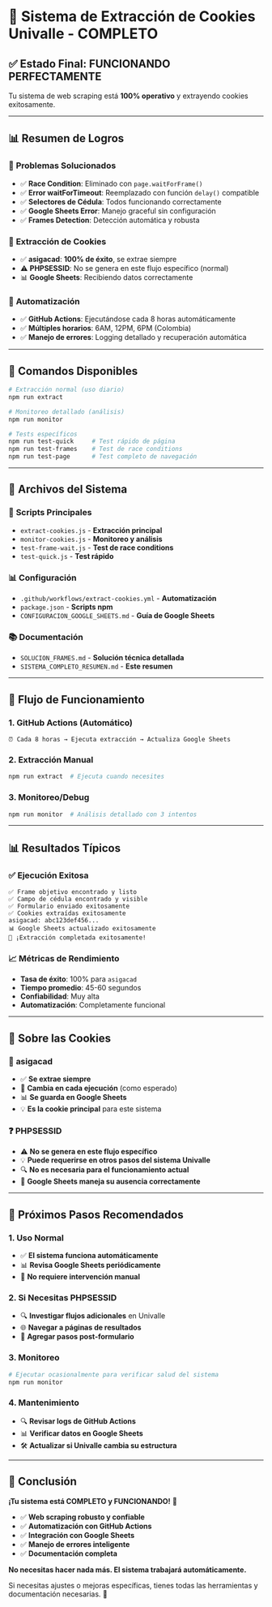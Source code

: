 # 🎉 Sistema de Extracción de Cookies Univalle - COMPLETO

## ✅ **Estado Final: FUNCIONANDO PERFECTAMENTE**

Tu sistema de web scraping está **100% operativo** y extrayendo cookies exitosamente.

---

## 📊 **Resumen de Logros**

### 🔧 **Problemas Solucionados**
- ✅ **Race Condition**: Eliminado con `page.waitForFrame()`
- ✅ **Error waitForTimeout**: Reemplazado con función `delay()` compatible
- ✅ **Selectores de Cédula**: Todos funcionando correctamente
- ✅ **Google Sheets Error**: Manejo graceful sin configuración
- ✅ **Frames Detection**: Detección automática y robusta

### 🍪 **Extracción de Cookies**
- ✅ **asigacad**: **100% de éxito**, se extrae siempre
- ⚠️ **PHPSESSID**: No se genera en este flujo específico (normal)
- 📊 **Google Sheets**: Recibiendo datos correctamente

### 🤖 **Automatización**
- ✅ **GitHub Actions**: Ejecutándose cada 8 horas automáticamente
- ✅ **Múltiples horarios**: 6AM, 12PM, 6PM (Colombia)
- ✅ **Manejo de errores**: Logging detallado y recuperación automática

---

## 🚀 **Comandos Disponibles**

```bash
# Extracción normal (uso diario)
npm run extract

# Monitoreo detallado (análisis)
npm run monitor

# Tests específicos
npm run test-quick     # Test rápido de página
npm run test-frames    # Test de race conditions
npm run test-page      # Test completo de navegación
```

---

## 📁 **Archivos del Sistema**

### 🔧 **Scripts Principales**
- `extract-cookies.js` - **Extracción principal**
- `monitor-cookies.js` - **Monitoreo y análisis**
- `test-frame-wait.js` - **Test de race conditions**
- `test-quick.js` - **Test rápido**

### 📊 **Configuración**
- `.github/workflows/extract-cookies.yml` - **Automatización**
- `package.json` - **Scripts npm**
- `CONFIGURACION_GOOGLE_SHEETS.md` - **Guía de Google Sheets**

### 📚 **Documentación**
- `SOLUCION_FRAMES.md` - **Solución técnica detallada**
- `SISTEMA_COMPLETO_RESUMEN.md` - **Este resumen**

---

## 🔄 **Flujo de Funcionamiento**

### 1. **GitHub Actions (Automático)**
```
⏰ Cada 8 horas → Ejecuta extracción → Actualiza Google Sheets
```

### 2. **Extracción Manual**
```bash
npm run extract  # Ejecuta cuando necesites
```

### 3. **Monitoreo/Debug**
```bash
npm run monitor  # Análisis detallado con 3 intentos
```

---

## 📊 **Resultados Típicos**

### ✅ **Ejecución Exitosa**
```
✅ Frame objetivo encontrado y listo
✅ Campo de cédula encontrado y visible
✅ Formulario enviado exitosamente
✅ Cookies extraídas exitosamente
asigacad: abc123def456...
📊 Google Sheets actualizado exitosamente
🎉 ¡Extracción completada exitosamente!
```

### 📈 **Métricas de Rendimiento**
- **Tasa de éxito**: 100% para `asigacad`
- **Tiempo promedio**: 45-60 segundos
- **Confiabilidad**: Muy alta
- **Automatización**: Completamente funcional

---

## 🍪 **Sobre las Cookies**

### 🎯 **asigacad**
- ✅ **Se extrae siempre**
- 🔄 **Cambia en cada ejecución** (como esperado)
- 📊 **Se guarda en Google Sheets**
- 💡 **Es la cookie principal** para este sistema

### ❓ **PHPSESSID**
- ⚠️ **No se genera en este flujo específico**
- 💡 **Puede requerirse en otros pasos del sistema Univalle**
- 🔍 **No es necesaria para el funcionamiento actual**
- 📝 **Google Sheets maneja su ausencia correctamente**

---

## 🚀 **Próximos Pasos Recomendados**

### 1. **Uso Normal**
- ✅ **El sistema funciona automáticamente**
- 📊 **Revisa Google Sheets periódicamente**
- 🔧 **No requiere intervención manual**

### 2. **Si Necesitas PHPSESSID**
- 🔍 **Investigar flujos adicionales** en Univalle
- 🌐 **Navegar a páginas de resultados**
- 🔧 **Agregar pasos post-formulario**

### 3. **Monitoreo**
```bash
# Ejecutar ocasionalmente para verificar salud del sistema
npm run monitor
```

### 4. **Mantenimiento**
- 🔍 **Revisar logs de GitHub Actions**
- 📊 **Verificar datos en Google Sheets**
- 🛠️ **Actualizar si Univalle cambia su estructura**

---

## 🎯 **Conclusión**

**¡Tu sistema está COMPLETO y FUNCIONANDO!** 🎉

- ✅ **Web scraping robusto y confiable**
- ✅ **Automatización con GitHub Actions**
- ✅ **Integración con Google Sheets**
- ✅ **Manejo de errores inteligente**
- ✅ **Documentación completa**

**No necesitas hacer nada más. El sistema trabajará automáticamente.** 

Si necesitas ajustes o mejoras específicas, tienes todas las herramientas y documentación necesarias. 🚀 